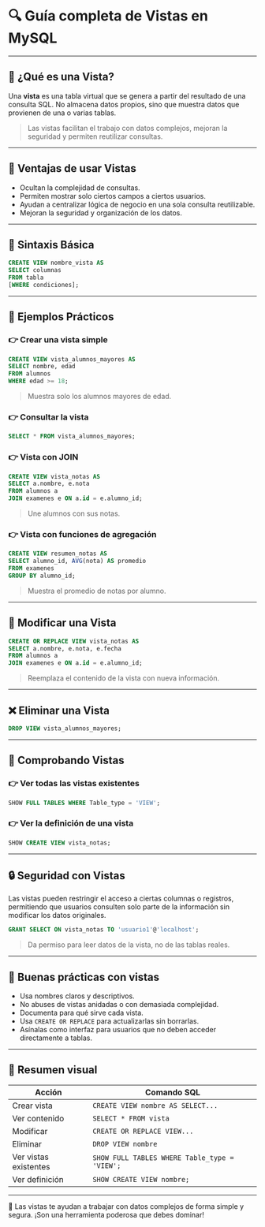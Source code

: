 # 🔍 Guía completa de Vistas en MySQL

---

## 📄 ¿Qué es una Vista?

Una **vista** es una tabla virtual que se genera a partir del resultado de una consulta SQL. No almacena datos propios, sino que muestra datos que provienen de una o varias tablas.

> Las vistas facilitan el trabajo con datos complejos, mejoran la seguridad y permiten reutilizar consultas.

---

## 🔄 Ventajas de usar Vistas

* Ocultan la complejidad de consultas.
* Permiten mostrar solo ciertos campos a ciertos usuarios.
* Ayudan a centralizar lógica de negocio en una sola consulta reutilizable.
* Mejoran la seguridad y organización de los datos.

---

## 📌 Sintaxis Básica

```sql
CREATE VIEW nombre_vista AS
SELECT columnas
FROM tabla
[WHERE condiciones];
```

---

## 🔹 Ejemplos Prácticos

### 👉 Crear una vista simple

```sql
CREATE VIEW vista_alumnos_mayores AS
SELECT nombre, edad
FROM alumnos
WHERE edad >= 18;
```

> Muestra solo los alumnos mayores de edad.

### 👉 Consultar la vista

```sql
SELECT * FROM vista_alumnos_mayores;
```

### 👉 Vista con JOIN

```sql
CREATE VIEW vista_notas AS
SELECT a.nombre, e.nota
FROM alumnos a
JOIN examenes e ON a.id = e.alumno_id;
```

> Une alumnos con sus notas.

### 👉 Vista con funciones de agregación

```sql
CREATE VIEW resumen_notas AS
SELECT alumno_id, AVG(nota) AS promedio
FROM examenes
GROUP BY alumno_id;
```

> Muestra el promedio de notas por alumno.

---

## 🔄 Modificar una Vista

```sql
CREATE OR REPLACE VIEW vista_notas AS
SELECT a.nombre, e.nota, e.fecha
FROM alumnos a
JOIN examenes e ON a.id = e.alumno_id;
```

> Reemplaza el contenido de la vista con nueva información.

---

## ❌ Eliminar una Vista

```sql
DROP VIEW vista_alumnos_mayores;
```

---

## 🔧 Comprobando Vistas

### 👉 Ver todas las vistas existentes

```sql
SHOW FULL TABLES WHERE Table_type = 'VIEW';
```

### 👉 Ver la definición de una vista

```sql
SHOW CREATE VIEW vista_notas;
```

---

## 🔒 Seguridad con Vistas

Las vistas pueden restringir el acceso a ciertas columnas o registros, permitiendo que usuarios consulten solo parte de la información sin modificar los datos originales.

```sql
GRANT SELECT ON vista_notas TO 'usuario1'@'localhost';
```

> Da permiso para leer datos de la vista, no de las tablas reales.

---

## 📅 Buenas prácticas con vistas

* Usa nombres claros y descriptivos.
* No abuses de vistas anidadas o con demasiada complejidad.
* Documenta para qué sirve cada vista.
* Usa `CREATE OR REPLACE` para actualizarlas sin borrarlas.
* Asínalas como interfaz para usuarios que no deben acceder directamente a tablas.

---

## 🚀 Resumen visual

| Acción                | Comando SQL                                   |
| --------------------- | --------------------------------------------- |
| Crear vista           | `CREATE VIEW nombre AS SELECT...`             |
| Ver contenido         | `SELECT * FROM vista`                         |
| Modificar             | `CREATE OR REPLACE VIEW...`                   |
| Eliminar              | `DROP VIEW nombre`                            |
| Ver vistas existentes | `SHOW FULL TABLES WHERE Table_type = 'VIEW';` |
| Ver definición        | `SHOW CREATE VIEW nombre;`                    |

---

🚀 Las vistas te ayudan a trabajar con datos complejos de forma simple y segura. ¡Son una herramienta poderosa que debes dominar!
